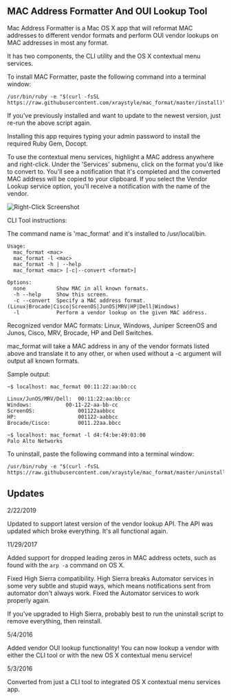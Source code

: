 MAC Address Formatter And OUI Lookup Tool
------------------------

Mac Address Formatter is a Mac OS X app that will reformat MAC addresses to different vendor formats and perform OUI vendor lookups on MAC addresses in most any format.

It has two components, the CLI utility and the OS X contextual menu services.

To install MAC Formatter, paste the following command into a terminal window:
	
	/usr/bin/ruby -e "$(curl -fsSL https://raw.githubusercontent.com/xraystyle/mac_format/master/install)"

If you've previously installed and want to update to the newest version, just re-run the above script again.

Installing this app requires typing your admin password to install the required Ruby Gem, Docopt.

To use the contextual menu services, highlight a MAC address anywhere and right-click. Under the 'Services' submenu, click on the format you'd like to convert to. You'll see a notification that it's completed and the converted MAC address will be copied to your clipboard. If you select the Vendor Lookup service option, you'll receive a notification with the name of the vendor.

![Right-Click Screenshot](https://raw.githubusercontent.com/xraystyle/mac_format/master/right-click.png)

CLI Tool instructions:

The command name is 'mac_format' and it's installed to /usr/local/bin.

	Usage:
	  mac_format <mac>
	  mac_format -l <mac>
	  mac_format -h | --help
	  mac_format <mac> [-c|--convert <format>] 

	Options:
	  none          Show MAC in all known formats.
	  -h --help     Show this screen.
	  -c --convert  Specify a MAC address format. (Linux|Brocade|Cisco|ScreenOS|JunOS|MRV|HP|Dell|Windows)
	  -l            Perform a vendor lookup on the given MAC address.

Recognized vendor MAC formats: Linux, Windows, Juniper ScreenOS and Junos, Cisco, MRV, Brocade, HP and Dell Switches.

mac_format will take a MAC address in any of the vendor formats listed above and translate it to any other, or when used without a -c argument will output all known formats.

Sample output:

	~$ localhost: mac_format 00:11:22:aa:bb:cc

	Linux/JunOS/MRV/Dell:  00:11:22:aa:bb:cc
	Windows:	       00-11-22-aa-bb-cc
	ScreenOS:              001122aabbcc
	HP:                    001122-aabbcc
	Brocade/Cisco:         0011.22aa.bbcc

	~$ localhost: mac_format -l d4:f4:be:49:03:00
	Palo Alto Networks


To uninstall, paste the following command into a terminal window:

	/usr/bin/ruby -e "$(curl -fsSL https://raw.githubusercontent.com/xraystyle/mac_format/master/uninstall)"


Updates
--------------

2/22/2019

Updated to support latest version of the vendor lookup API. The API was updated which broke everything. It's all functional again.

11/29/2017

Added support for dropped leading zeros in MAC address octets, such as found with the `arp -a` command on OS X.

Fixed High Sierra compatibility. High Sierra breaks Automator services in some very subtle and stupid ways, which means notifications sent from automator don't always work. Fixed the Automator services to work properly again.

If you've upgraded to High Sierra, probably best to run the uninstall script to remove everything, then reinstall. 

5/4/2016

Added vendor OUI lookup functionality! You can now lookup a vendor with either the CLI tool or with the new OS X contextual menu service!


5/3/2016

Converted from just a CLI tool to integrated OS X contextual menu services app. 
